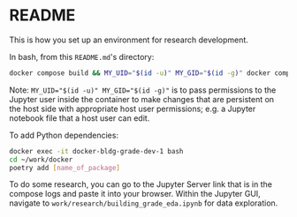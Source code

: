 # README

This is how you set up an environment for research development.

In bash, from this `README.md`'s directory:

```bash
docker compose build && MY_UID="$(id -u)" MY_GID="$(id -g)" docker compose up
```

Note: `MY_UID="$(id -u)" MY_GID="$(id -g)"` is to pass permissions to the 
Jupyter user inside the container to make changes that are persistent on the 
host side with appropriate host user permissions; e.g. a Jupyter notebook file 
that a host user can edit.

To add Python dependencies:

```bash
docker exec -it docker-bldg-grade-dev-1 bash
cd ~/work/docker
poetry add [name_of_package]
```

To do some research, you can go to the Jupyter Server link that is in the 
compose logs and paste it into your browser. Within the Jupyter GUI, navigate 
to `work/research/building_grade_eda.ipynb` for data exploration.
